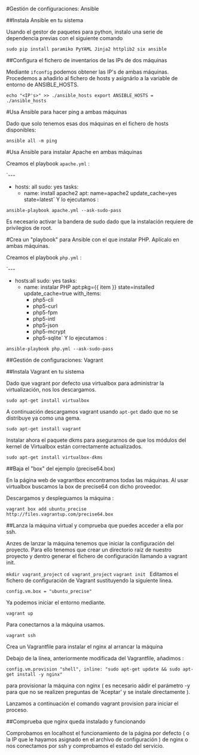 #Gestión de configuraciones: Ansible

##Instala Ansible en tu sistema

Usando el gestor de paquetes para python, instalo una serie de dependencia previas con el siguiente comando

`sudo pip install paramiko PyYAML Jinja2 httplib2 six ansible`

##Configura el fichero de inventarios de las IPs de dos máquinas

Mediante `ifconfig` podemos obtener las IP's de ambas máquinas. Procedemos a añadirlo al fichero de hosts y asignárlo a la variable de entorno de ANSIBLE_HOSTS.

`echo "<IP's>" >> ./ansible_hosts export ANSIBLE_HOSTS = ./ansible_hosts`

#Usa Ansible para hacer ping a ambas máquinas

Dado que solo tenemos esas dos máquinas en el fichero de hosts disponibles:

`ansible all -m ping`

#Usa Ansible para instalar Apache en ambas máquinas

Creamos el playbook `apache.yml` :

`---
- hosts: all
  sudo: yes
  tasks:
    - name: install apache2
      apt: name=apache2 update_cache=yes state=latest`
Y lo ejecutamos :

`ansible-playbook apache.yml --ask-sudo-pass`

Es necesario activar la bandera de sudo dado que la instalación requiere de privilegios de root.

#Crea un "playbook" para Ansible con el que instalar PHP. Aplícalo en ambas máquinas.

Creamos el playbook `php.yml` :

`---
- hosts:all
  sudo: yes
  tasks:
    - name: instalar PHP
      apt:pkg={{ item }} state=installed update_cache=true
      with_items:
        - php5-cli
        - php5-curl
        - php5-fpm
        - php5-intl
        - php5-json
        - php5-mcrypt
        - php5-sqlite`
Y lo ejecutamos :

`ansible-playbook php.yml --ask-sudo-pass`

##Gestión de configuraciones: Vagrant

##Instala Vagrant en tu sistema

Dado que vagrant por defecto usa virtualbox para administrar la virtualización, nos los descargamos.

`sudo apt-get install virtualbox`

A continuación descargamos vagrant usando `apt-get` dado que no se distribuye ya como una gema.

`sudo apt-get install vagrant`

Instalar ahora el paquete dkms para asegurarnos de que los módulos del kernel de Virtualbox están correctamente actualizados.

`sudo apt-get install virtualbox-dkms`

##Baja el "box" del ejemplo (precise64.box)

En la página web de vagrantbox encontramos todas las máquinas. Al usar virtualbox buscamos la box de precise64 con dicho proveedor.

Descargamos y despleguamos la máquina :

`vagrant box add ubuntu_precise http://files.vagrantup.com/precise64.box`

##Lanza la máquina virtual y comprueba que puedes acceder a ella por ssh.

Anzes de lanzar la máquina tenemos que iniciar la configuración del proyecto. Para ello tenemos que crear un directorio raíz de nuestro proyecto y dentro generar el fichero de configuración llamando a vagrant init.

`mkdir vagrant_project`
`cd vagrant_project`
`vagrant init `
Editamos el fichero de configuración de Vagrant sustituyendo la siguiente línea.

`config.vm.box = "ubuntu_precise"`

Ya podemos iniciar el entorno mediante.

`vagrant up`

Para conectarnos a la máquina usamos.

`vagrant ssh`

Crea un Vagrantfile para instalar el nginx al arrancar la máquina

Debajo de la línea, anteriormente modificada del Vagrantfile, añadimos :

`config.vm.provision "shell", inline: "sudo apt-get update && sudo apt-get install -y nginx"`

para provisionar la máquina con nginx ( es necesario aádir el parámetro -y para que no se realizen preguntas de 'Aceptar' y se instale directamente ).

Lanzamos a continuación el comando vagrant provision para iniciar el proceso.

##Comprueba que nginx queda instalado y funcionando

Comprobamos en localhost el funcionamiento de la página por defecto ( o la IP que le hayamos asignado en el archivo de configuración ) de nginx o nos conectamos por ssh y comprobamos el estado del servicio.
